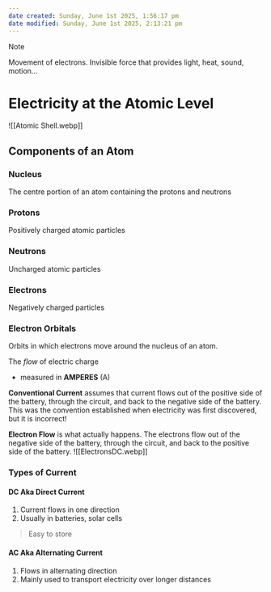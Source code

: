 ```yaml
---
date created: Sunday, June 1st 2025, 1:56:17 pm
date modified: Sunday, June 1st 2025, 2:13:21 pm
---
```


> [!Note]
> Movement of electrons. Invisible force that provides light, heat, sound, motion…

# Electricity at the Atomic Level
![[Atomic Shell.webp]]
## Components of an Atom
### Nucleus
The centre portion of an atom containing the protons and neutrons
### Protons
Positively charged atomic particles
### Neutrons
Uncharged atomic particles
### Electrons
Negatively charged particles
### Electron Orbitals
Orbits in which electrons move around the nucleus of an atom.

The *flow* of electric charge
- measured in **AMPERES** (A)

**Conventional Current** assumes that current flows out of the positive side of the battery, through the circuit, and back to the negative side of the battery. This was the convention established when electricity was first discovered, but it is incorrect!

**Electron Flow** is what actually happens. The electrons flow out of the negative side of the battery, through the circuit, and back to the positive side of the battery.
![[ElectronsDC.webp]]
### Types of Current
#### DC Aka Direct Current
1. Current flows in one direction
2. Usually in batteries, solar cells

> Easy to store

#### AC Aka Alternating Current
1. Flows in alternating direction
2. Mainly used to transport electricity over longer distances
